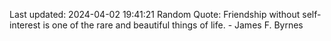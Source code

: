Last updated: 2024-04-02 19:41:21
Random Quote: Friendship without self-interest is one of the rare and beautiful things of life. - James F. Byrnes